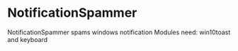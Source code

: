 # NotificationSpammer
NotificationSpammer spams windows notification Modules need: win10toast and keyboard
